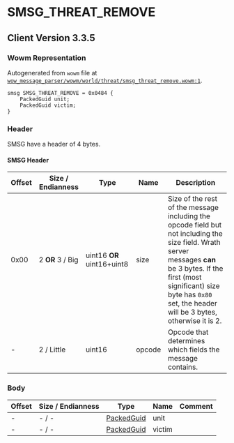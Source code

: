 # SMSG_THREAT_REMOVE

## Client Version 3.3.5

### Wowm Representation

Autogenerated from `wowm` file at [`wow_message_parser/wowm/world/threat/smsg_threat_remove.wowm:1`](https://github.com/gtker/wow_messages/tree/main/wow_message_parser/wowm/world/threat/smsg_threat_remove.wowm#L1).
```rust,ignore
smsg SMSG_THREAT_REMOVE = 0x0484 {
    PackedGuid unit;
    PackedGuid victim;
}
```
### Header

SMSG have a header of 4 bytes.

#### SMSG Header

| Offset | Size / Endianness | Type   | Name   | Description |
| ------ | ----------------- | ------ | ------ | ----------- |
| 0x00   | 2 **OR** 3 / Big           | uint16 **OR** uint16+uint8 | size | Size of the rest of the message including the opcode field but not including the size field. Wrath server messages **can** be 3 bytes. If the first (most significant) size byte has `0x80` set, the header will be 3 bytes, otherwise it is 2.|
| -      | 2 / Little| uint16 | opcode | Opcode that determines which fields the message contains. |

### Body

| Offset | Size / Endianness | Type | Name | Comment |
| ------ | ----------------- | ---- | ---- | ------- |
| - | - / - | [PackedGuid](../types/packed-guid.md) | unit |  |
| - | - / - | [PackedGuid](../types/packed-guid.md) | victim |  |

